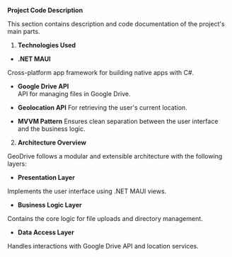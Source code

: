 **Project Code Description**

This section contains description and code documentation of the project's main parts.

1.  **Technologies Used**

- **.NET MAUI**

Cross-platform app framework for building native apps with C#.

- **Google Drive API**  
  API for managing files in Google Drive.

- **Geolocation API**
  For retrieving the user\'s current location.

- **MVVM Pattern**
  Ensures clean separation between the user interface and the business logic.

2.  **Architecture Overview**

GeoDrive follows a modular and extensible architecture with the
following layers:

- **Presentation Layer**

Implements the user interface using .NET MAUI views.

- **Business Logic Layer**

Contains the core logic for file uploads and directory management.

- **Data Access Layer**

Handles interactions with Google Drive API and location services.

